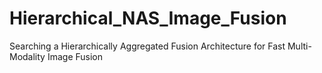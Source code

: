 # Hierarchical_NAS_Image_Fusion
 Searching a Hierarchically Aggregated Fusion Architecture for Fast 	Multi-Modality Image Fusion
